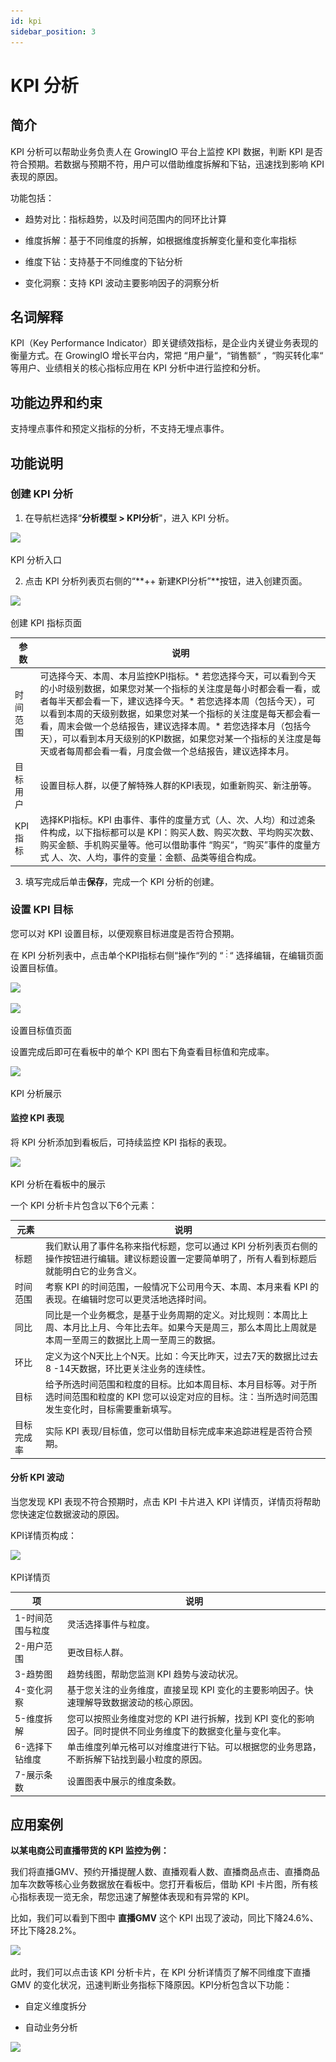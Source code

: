 ```yaml
---
id: kpi
sidebar_position: 3
---
```


# KPI 分析

## 简介[](#jian-jie)

KPI 分析可以帮助业务负责人在 GrowingIO 平台上监控 KPI 数据，判断 KPI 是否符合预期。若数据与预期不符，用户可以借助维度拆解和下钻，迅速找到影响 KPI 表现的原因。

功能包括：

* 趋势对比：指标趋势，以及时间范围内的同环比计算
    
* 维度拆解：基于不同维度的拆解，如根据维度拆解变化量和变化率指标
    
* 维度下钻：支持基于不同维度的下钻分析
    
* 变化洞察：支持 KPI 波动主要影响因子的洞察分析
    

## 名词解释[](#ming-ci-jie-shi)

KPI（Key Performance Indicator）即关键绩效指标，是企业内关键业务表现的衡量方式。在 GrowingIO 增长平台内，常把 “用户量“，“销售额“ ，“购买转化率“ 等用户、业绩相关的核心指标应用在 KPI 分析中进行监控和分析。

## 功能边界和约束[](#gong-neng-bian-jie-he-yue-shu)

支持埋点事件和预定义指标的分析，不支持无埋点事件。

## 功能说明[](#gong-neng-shuo-ming)

### 创建 KPI 分析[](#chuang-jian-kpi-fen-xi)

1. 在导航栏选择“**分析模型 > KPI分析**"，进入 KPI 分析。

![](/img/assets-M2qbZInaXgdm8kkNosp-Mj3mziM6kQhkAXytmTW-Mj48wXYKybSP-88wmHFimage.png)

KPI 分析入口

2. 点击 KPI 分析列表页右侧的“**++ 新建KPI分析”**按钮，进入创建页面。

![](/img/assets-M2qbZInaXgdm8kkNosp-Mj3mziM6kQhkAXytmTW-Mj4AbKoxKWOQY930c3E%E5%B1%8F%E5%B9%95%E5%BF%AB%E7%85%A7%202021-09-08%20%E4%B8%8B%E5%8D%887.32.25.png)

创建 KPI 指标页面

| 参数  | 说明  |
| --- | --- |
| 时间范围 | 可选择今天、本周、本月监控KPI指标。* 若您选择今天，可以看到今天的小时级别数据，如果您对某一个指标的关注度是每小时都会看一看，或者每半天都会看一下，建议选择今天。* 若您选择本周（包括今天），可以看到本周的天级别数据，如果您对某一个指标的关注度是每天都会看一看，周末会做一个总结报告，建议选择本周。* 若您选择本月（包括今天），可以看到本月天级别的KPI数据，如果您对某一个指标的关注度是每天或者每周都会看一看，月度会做一个总结报告，建议选择本月。 |
| 目标用户 | 设置目标人群，以便了解特殊人群的KPI表现，如重新购买、新注册等。 |
| KPI指标 | 选择KPI指标。KPI 由事件、事件的度量方式（人、次、人均）和过滤条件构成，以下指标都可以是 KPI：购买人数、购买次数、平均购买次数、购买金额、手机购买量等。他可以借助事件 “购买“，“购买”事件的度量方式 人、次、人均，事件的变量：金额、品类等组合构成。 |

3. 填写完成后单击**保存**，完成一个 KPI 分析的创建。

### 设置 KPI 目标[](#she-zhi-kpi-mu-biao)

您可以对 KPI 设置目标，以便观察目标进度是否符合预期。

在 KPI 分析列表中，点击单个KPI指标右侧“操作“列的 “![](/img/-Lo08UtW7H58ehFKeZ4g-LugKRBPNPab7MdZtndt-LugeasN0wzG5aPiGtgoKPIE79C8BE69DBFE782B9E782B9E782B9.png)“ 选择编辑，在编辑页面设置目标值。

![](/img/assets-M2qbZInaXgdm8kkNosp-Mj3mziM6kQhkAXytmTW-Mj4CQhjZUnYgHzj2uXcimage.png)

![](/img/assets-M2qbZInaXgdm8kkNosp-Mj3mziM6kQhkAXytmTW-Mj4Di9Ea5wlpb9GzGu8%E5%B1%8F%E5%B9%95%E5%BF%AB%E7%85%A7%202021-09-08%20%E4%B8%8B%E5%8D%887.45.46.png)

设置目标值页面

设置完成后即可在看板中的单个 KPI 图右下角查看目标值和完成率。

![](/img/assets-M2qbZInaXgdm8kkNosp-Mj3mziM6kQhkAXytmTW-Mj4IbWKLHkyi_rhwfGg%E5%B1%8F%E5%B9%95%E5%BF%AB%E7%85%A7%202021-09-08%20%E4%B8%8B%E5%8D%888.07.30.png)

KPI 分析展示

#### 监控 KPI 表现[](#jian-kong-kpi-biao-xian)

将 KPI 分析添加到看板后，可持续监控 KPI 指标的表现。

![](/img/assets-M2qbZInaXgdm8kkNosp-Mj3mziM6kQhkAXytmTW-Mj4It6xcTNyKn5X__MFimage.png)

KPI 分析在看板中的展示

一个 KPI 分析卡片包含以下6个元素：

| 元素  | 说明  |
| --- | --- |
| 标题  | 我们默认用了事件名称来指代标题，您可以通过 KPI 分析列表页右侧的操作按钮进行编辑。建议标题设置一定要简单明了，所有人看到标题后就能明白它的业务含义。 |
| 时间范围 | 考察 KPI 的时间范围，一般情况下公司用今天、本周、本月来看 KPI 的表现。在编辑时您可以更灵活地选择时间。 |
| 同比  | 同比是一个业务概念，是基于业务周期的定义。对比规则：本周比上周、本月比上月、今年比去年。如果今天是周三，那么本周比上周就是本周一至周三的数据比上周一至周三的数据。 |
| 环比  | 定义为这个N天比上个N天。比如：今天比昨天，过去7天的数据比过去8 -14天数据，环比更关注业务的连续性。 |
| 目标  | 给予所选时间范围和粒度的目标。比如本周目标、本月目标等。对于所选时间范围和粒度的 KPI 您可以设定对应的目标。注：当所选时间范围发生变化时，目标需要重新填写。 |
| 目标完成率 | 实际 KPI 表现/目标值，您可以借助目标完成率来追踪进程是否符合预期。 |

#### 分析 KPI 波动[](#fen-xi-kpi-bo-dong)

当您发现 KPI 表现不符合预期时，点击 KPI 卡片进入 KPI 详情页，详情页将帮助您快速定位数据波动的原因。

KPI详情页构成：

![](/img/assets-M2qbZInaXgdm8kkNosp-M3drdF8rGIEP7RdyLCx-M3dubXK0XS9yCictplUimage.png)

KPI详情页

| 项   | 说明  |
| --- | --- |
| 1-时间范围与粒度 | 灵活选择事件与粒度。 |
| 2-用户范围 | 更改目标人群。 |
| 3-趋势图 | 趋势线图，帮助您监测 KPI 趋势与波动状况。 |
| 4-变化洞察 | 基于您关注的业务维度，直接呈现 KPI 变化的主要影响因子。快速理解导致数据波动的核心原因。 |
| 5-维度拆解 | 您可以按照业务维度对您的 KPI 进行拆解，找到 KPI 变化的影响因子。同时提供不同业务维度下的数据变化量与变化率。 |
| 6-选择下钻维度 | 单击维度列单元格可以对维度进行下钻。可以根据您的业务思路，不断拆解下钻找到最小粒度的原因。 |
| 7-展示条数 | 设置图表中展示的维度条数。 |

## 应用案例[](#ying-yong-an-li)

**以某电商公司直播带货的 KPI 监控为例：**

我们将直播GMV、预约开播提醒人数、直播观看人数、直播商品点击、直播商品加车次数等核心业务数据放在看板中。您打开看板后，借助 KPI 卡片图，所有核心指标表现一览无余，帮您迅速了解整体表现和有异常的 KPI。

比如，我们可以看到下图中 **直播GMV** 这个 KPI 出现了波动，同比下降24.6%、环比下降28.2%。

![](/img/assets-M2qbZInaXgdm8kkNosp-Mj3mziM6kQhkAXytmTW-Mj4MLeRv8DTqcpcMvlB%E5%B1%8F%E5%B9%95%E5%BF%AB%E7%85%A7%202021-09-08%20%E4%B8%8B%E5%8D%888.23.37.png)

此时，我们可以点击该 KPI 分析卡片，在 KPI 分析详情页了解不同维度下直播 GMV 的变化状况，迅速判断业务指标下降原因。KPI分析包含以下功能：

* 自定义维度拆分
    
* 自动业务分析
    

![](/img/assets-M2qbZInaXgdm8kkNosp-Mj3mziM6kQhkAXytmTW-Mj4Ma730IapAfyX4O6Y%E5%B1%8F%E5%B9%95%E5%BF%AB%E7%85%A7%202021-09-08%20%E4%B8%8B%E5%8D%888.24.34.png)
